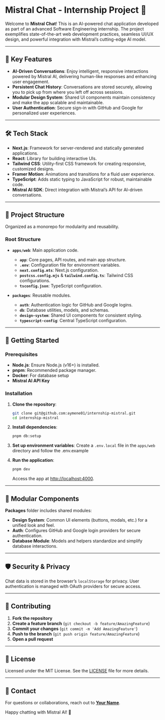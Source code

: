 # Mistral Chat - Internship Project 🚀

Welcome to **Mistral Chat**! This is an AI-powered chat application developed as part of an advanced Software Engineering internship. The project exemplifies state-of-the-art web development practices, seamless UI/UX design, and powerful integration with Mistral’s cutting-edge AI model.

---

## 🌟 Key Features

- **AI-Driven Conversations**: Enjoy intelligent, responsive interactions powered by Mistral AI, delivering human-like responses and enhancing user engagement.
- **Persistent Chat History**: Conversations are stored securely, allowing you to pick up from where you left off across sessions.
- **Modular Design System**: Shared UI components maintain consistency and make the app scalable and maintainable.
- **User Authentication**: Secure sign-in with GitHub and Google for personalized user experiences.

---

## 🛠️ Tech Stack

- **Next.js**: Framework for server-rendered and statically generated applications.
- **React**: Library for building interactive UIs.
- **Tailwind CSS**: Utility-first CSS framework for creating responsive, customized designs.
- **Framer Motion**: Animations and transitions for a fluid user experience.
- **TypeScript**: Adds static typing to JavaScript for robust, maintainable code.
- **Mistral AI SDK**: Direct integration with Mistral’s API for AI-driven conversations.

---

## 📂 Project Structure

Organized as a monorepo for modularity and reusability.

### Root Structure

- **`apps/web`**: Main application code.
  - **`app`**: Core pages, API routes, and main app structure.
  - **`.env`**: Configuration file for environment variables.
  - **`next.config.mts`**: Next.js configuration.
  - **`postcss.config.mjs`** & **`tailwind.config.ts`**: Tailwind CSS configurations.
  - **`tsconfig.json`**: TypeScript configuration.

- **`packages`**: Reusable modules.
  - **`auth`**: Authentication logic for GitHub and Google logins.
  - **`db`**: Database utilities, models, and schemas.
  - **`design-system`**: Shared UI components for consistent styling.
  - **`typescript-config`**: Central TypeScript configuration.

---

## 📖 Getting Started

### Prerequisites

- **Node.js**: Ensure Node.js (v16+) is installed.
- **pnpm**: Recommended package manager.
- **Docker**: For database setup
- **Mistral AI API Key**

### Installation

1. **Clone the repository**:
   ```bash
   git clone git@github.com:aymene01/internship-mistral.git
   cd internship-mistral
   ```

2. **Install dependencies**:
   ```bash
   pnpm db:setup
   ```

3. **Set up environment variables**:
   Create a `.env.local` file in the `apps/web` directory and follow the .env.example

4. **Run the application**:
   ```bash
   pnpm dev
   ```

   Access the app at [http://localhost:4000](http://localhost:4000).

---

## 🧩 Modular Components

**Packages** folder includes shared modules:

- **Design System**: Common UI elements (buttons, modals, etc.) for a unified look and feel.
- **Auth**: Configures GitHub and Google login providers for secure authentication.
- **Database Module**: Models and helpers standardize and simplify database interactions.

---

## 🛡️ Security & Privacy

Chat data is stored in the browser’s `localStorage` for privacy. User authentication is managed with OAuth providers for secure access.

---

## 🤝 Contributing

1. **Fork the repository**
2. **Create a feature branch** (`git checkout -b feature/AmazingFeature`)
3. **Commit your changes** (`git commit -m 'Add AmazingFeature'`)
4. **Push to the branch** (`git push origin feature/AmazingFeature`)
5. **Open a pull request**

---

## 📜 License

Licensed under the MIT License. See the [LICENSE](LICENSE) file for more details.

---

## 📧 Contact

For questions or collaborations, reach out to **[Your Name](mailto:your-email@example.com)**.

Happy chatting with Mistral AI! 🎉
